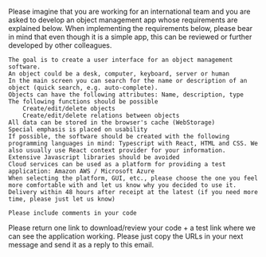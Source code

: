 

Please imagine that you are working for an international team and you are asked to develop an object management app whose requirements are explained below. When implementing the requirements below, please bear in mind that even though it is a simple app, this can be reviewed or further developed by other colleagues. 

    The goal is to create a user interface for an object management software.
    An object could be a desk, computer, keyboard, server or human
    In the main screen you can search for the name or description of an object (quick search, e.g. auto-complete).
    Objects can have the following attributes: Name, description, type
    The following functions should be possible
        Create/edit/delete objects
        Create/edit/delete relations between objects
    All data can be stored in the browser's cache (WebStorage)
    Special emphasis is placed on usability
    If possible, the software should be created with the following programming languages in mind: Typescript with React, HTML and CSS. We also usually use React context provider for your information.
    Extensive Javascript libraries should be avoided
    Cloud services can be used as a platform for providing a test application: Amazon AWS / Microsoft Azure
    When selecting the platform, GUI, etc., please choose the one you feel more comfortable with and let us know why you decided to use it.
    Delivery within 48 hours after receipt at the latest (if you need more time, please just let us know)

    Please include comments in your code

Please return one link to download/review your code + a test link where we can see the application working. Please just copy the URLs in your next message and send it as a reply to this email.


